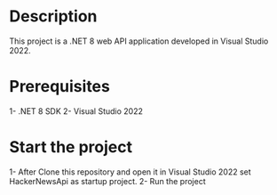 # Description
This project is a .NET 8 web API application developed in Visual Studio 2022. 

# Prerequisites
1- .NET 8 SDK
2- Visual Studio 2022

# Start the project
1- After Clone this repository and open it in Visual Studio 2022 set HackerNewsApi as startup project.
2- Run the project

